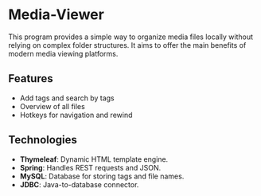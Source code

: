 # Media-Viewer 

This program provides a simple way to organize media files locally without relying on complex folder structures. It aims to offer the main benefits of modern media viewing platforms.

## Features 
- Add tags and search by tags
- Overview of all files
- Hotkeys for navigation and rewind

## Technologies
- **Thymeleaf**: Dynamic HTML template engine.
- **Spring**: Handles REST requests and JSON.
- **MySQL**: Database for storing tags and file names.
- **JDBC**: Java-to-database connector.
